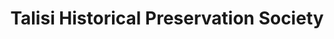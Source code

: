 ---
layout: repo
title: "Talisi Historical Preservation Society"
id: 11216
permalink: repos/11216/
---
